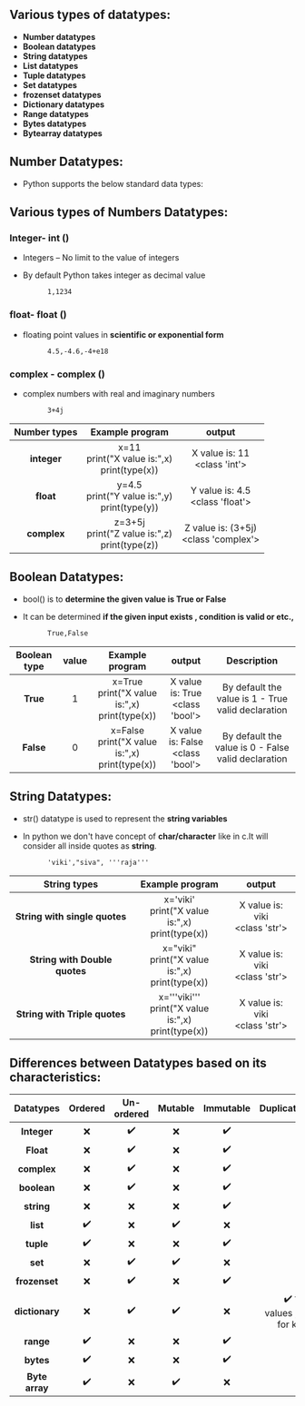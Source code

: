 ## Various types of datatypes:

- **Number datatypes**
- **Boolean datatypes**
- **String datatypes**
- **List datatypes**
- **Tuple datatypes**
- **Set datatypes**
- **frozenset datatypes**
- **Dictionary datatypes**
- **Range datatypes**
- **Bytes datatypes**
- **Bytearray datatypes**

## Number Datatypes: 

- Python supports the below standard data types: 

## Various types of Numbers Datatypes:

### Integer- int () 
    
- Integers – No limit to the value of integers
- By default Python takes integer as decimal value
                
            1,1234
### float- float ()

- floating point values in **scientific or exponential form**

            4.5,-4.6,-4+e18

### complex - complex ()

- complex numbers with real and imaginary numbers
            
            3+4j

|Number types | Example program   | output    |
| :---:   | :---: | :---: |
| **integer**  |  x=11 <br>  print("X value is:",x) <br>   print(type(x))   |  X value is: 11 <br> <class 'int'> |
| **float**    |  y=4.5  <br> print("Y value is:",y)  <br> print(type(y))   |   Y value is: 4.5 <br> <class 'float'> |
| **complex**  |     z=3+5j <br> print("Z value is:",z)  <br>print(type(z))               |   Z value is: (3+5j) <br> <class 'complex'>         |

## Boolean Datatypes:

- bool() is to **determine the given value is True or False**
- It can be determined **if the given input exists , condition is valid or etc.,**

            True,False

| Boolean type | value    | Example program   | output    |Description  |
| :---:   | :---: | :---: | :---: | :---: |
| **True** | 1   | x=True <br>  print("X value is:",x) <br>   print(type(x))   |  X value is: True <br> <class 'bool'> |By default the value is 1 - True valid declaration |
| **False**| 0    | x=False <br>  print("X value is:",x) <br>   print(type(x))   |  X value is: False <br> <class 'bool'>|By default the value is 0 - False valid declaration|

## String Datatypes:

- str() datatype is used to represent the **string variables**
- In python we don't have concept of **char/character** like in c.It will consider all inside quotes as **string**.

            'viki',"siva", '''raja'''

| String types | Example program   | output    |
| :---:   |  :---: | :---: |
| **String with single quotes** | x='viki' <br>  print("X value is:",x) <br>   print(type(x))   |  X value is: viki <br> <class 'str'> |
| **String with Double quotes** | x="viki" <br>  print("X value is:",x) <br>   print(type(x))   |  X value is: viki <br> <class 'str'> |
| **String with Triple quotes** | x='''viki''' <br>  print("X value is:",x) <br>   print(type(x))   |  X value is: viki <br> <class 'str'> |

## Differences between Datatypes based on its characteristics:

| **Datatypes**  |  **Ordered**   |  **Un-ordered** | **Mutable** | **Immutable** | **Duplicates** | **Indexing/Slicing** |
| :---:   | :---: | :---: | :---: | :---: | ---: | :---: | 
| **Integer**  |  :x:  |  :heavy_check_mark: | :x: | :heavy_check_mark: | :x: | :x: |
| **Float**  |  :x:  |  :heavy_check_mark: | :x: | :heavy_check_mark: | :x: | :x: |
| **complex**  |  :x:  |  :heavy_check_mark: | :x: | :heavy_check_mark: | :x: | :x: |
| **boolean**  |  :x:  |  :heavy_check_mark: | :x: | :heavy_check_mark: | :x: | :x: |
| **string**  |  :x:  |  :x: | :x: | :heavy_check_mark: | :x: | :heavy_check_mark:
| **list**  |  :heavy_check_mark:  |  :x: | :heavy_check_mark: | :x: | :heavy_check_mark: |:heavy_check_mark: |
| **tuple**  |  :heavy_check_mark:  |  :x: | :x: | :heavy_check_mark: | :heavy_check_mark: |:heavy_check_mark: |
| **set**    | :x:  |  :heavy_check_mark: | :heavy_check_mark: | :x: | :x: | :x: |
| **frozenset**  | :x:  |  :heavy_check_mark: | :x: | :heavy_check_mark: | :x: | :x: |
| **dictionary**  |  :x: |  :heavy_check_mark:  | :heavy_check_mark: | :x: | :heavy_check_mark: for values ; :x: for key| :x: |
| **range**  |  :heavy_check_mark:  |  :x: | :x: | :heavy_check_mark: | :x: | :heavy_check_mark: |
| **bytes**  |  :heavy_check_mark:  |  :x: | :x: | :heavy_check_mark: | :heavy_check_mark: |:heavy_check_mark: |
| **Byte array**  |  :heavy_check_mark:  |  :x: | :heavy_check_mark: | :x: | :heavy_check_mark: |:heavy_check_mark: |
